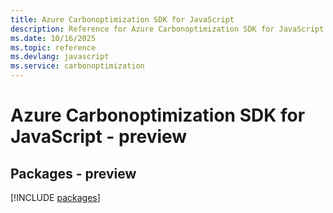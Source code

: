 ```yaml
---
title: Azure Carbonoptimization SDK for JavaScript
description: Reference for Azure Carbonoptimization SDK for JavaScript
ms.date: 10/16/2025
ms.topic: reference
ms.devlang: javascript
ms.service: carbonoptimization
---
```

# Azure Carbonoptimization SDK for JavaScript - preview
## Packages - preview
[!INCLUDE [packages](carbonoptimization-index.md)]